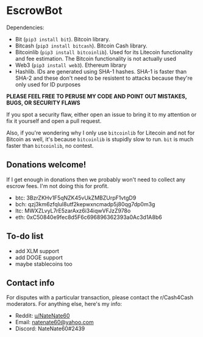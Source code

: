 # EscrowBot

Dependencies:

- Bit (`pip3 install bit`). Bitcoin library.
- Bitcash (`pip3 install bitcash`). Bitcoin Cash library.
- Bitcoinlib (`pip3 install bitcoinlib`). Used for its Litecoin functionality and fee estimation. The Bitcoin functionality is not actually used
- Web3 (`pip3 install web3`). Ethereum library
- Hashlib. IDs are generated using SHA-1 hashes. SHA-1 is faster than SHA-2 and these don't need to be resistent to attacks because they're only used for ID purposes

**PLEASE FEEL FREE TO PERUSE MY CODE AND POINT OUT MISTAKES, BUGS, OR SECURITY FLAWS**

If you spot a security flaw, either open an issue to bring it to my attention or fix it yourself and open a pull request.

Also, if you're wondering why I only use `bitcoinlib` for Litecoin and not for Bitcoin as well, it's because `bitcoinlib` is stupidly slow to run. `bit` is much faster than `bitcoinlib`, no contest.

## Donations welcome!

If I get enough in donations then we probably won't need to collect any escrow fees. I'm not doing this for profit.

- btc: 3BzrZKHv1F5qNZK45vUkZMBZUrpF1vtgD9
- bch: qzj3km6zfqlul8utf2kepwxncmadp5j80qg7dp0m3g
- ltc: MWXZLvyL7rE5zarAxz6i34iqwVFJzZ978o
- eth: 0xC50840e9fec8d5F6c696896362393a0Ac3d1A8b6


## To-do list

- add XLM support
- add DOGE support
- maybe stablecoins too

## Contact info

For disputes with a particular transaction, please contact the r/Cash4Cash moderators. For anything else, here's my info:

- Reddit: [u/NateNate60](https://reddit.com/u/NateNate60)
- Email: natenate60@yahoo.com
- Discord: NateNate60\#2439
